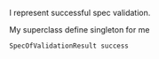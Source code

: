 I represent successful spec validation.

My superclass define singleton for me 

	SpecOfValidationResult success